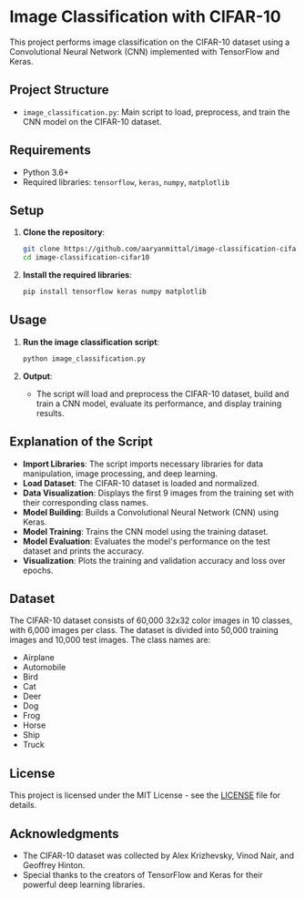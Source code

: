 # Image Classification with CIFAR-10

This project performs image classification on the CIFAR-10 dataset using a Convolutional Neural Network (CNN) implemented with TensorFlow and Keras.

## Project Structure

- `image_classification.py`: Main script to load, preprocess, and train the CNN model on the CIFAR-10 dataset.

## Requirements

- Python 3.6+
- Required libraries: `tensorflow`, `keras`, `numpy`, `matplotlib`

## Setup

1. **Clone the repository**:
    ```bash
    git clone https://github.com/aaryanmittal/image-classification-cifar10.git
    cd image-classification-cifar10
    ```

2. **Install the required libraries**:
    ```bash
    pip install tensorflow keras numpy matplotlib
    ```

## Usage

1. **Run the image classification script**:
    ```bash
    python image_classification.py
    ```

2. **Output**:
    - The script will load and preprocess the CIFAR-10 dataset, build and train a CNN model, evaluate its performance, and display training results.

## Explanation of the Script

- **Import Libraries**: The script imports necessary libraries for data manipulation, image processing, and deep learning.
- **Load Dataset**: The CIFAR-10 dataset is loaded and normalized.
- **Data Visualization**: Displays the first 9 images from the training set with their corresponding class names.
- **Model Building**: Builds a Convolutional Neural Network (CNN) using Keras.
- **Model Training**: Trains the CNN model using the training dataset.
- **Model Evaluation**: Evaluates the model's performance on the test dataset and prints the accuracy.
- **Visualization**: Plots the training and validation accuracy and loss over epochs.

## Dataset

The CIFAR-10 dataset consists of 60,000 32x32 color images in 10 classes, with 6,000 images per class. The dataset is divided into 50,000 training images and 10,000 test images. The class names are:

- Airplane
- Automobile
- Bird
- Cat
- Deer
- Dog
- Frog
- Horse
- Ship
- Truck

## License

This project is licensed under the MIT License - see the [LICENSE](LICENSE) file for details.

## Acknowledgments

- The CIFAR-10 dataset was collected by Alex Krizhevsky, Vinod Nair, and Geoffrey Hinton.
- Special thanks to the creators of TensorFlow and Keras for their powerful deep learning libraries.
